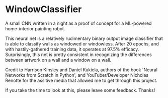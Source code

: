 # WindowClassifier

A small CNN written in a night as a proof of concept for a ML-powered home-interior painting robot.

This neural net is a relatively rudimentary binary output image classifier that is able to classify walls as windowed or windowless. After 20 epochs, and with hastily-gathered training data, it operates at 97.5% efficacy. Surprisingly, this net is pretty consistent in recognizing the differences between artwork on a wall and a window on a wall.

Credit to Harrison Kinsley and Daniel Kukiela, authors of the book 'Neural Networks from Scratch in Python', and YouTuber/Developer Nicholas Renotte for the assitive media that allowed me to get through this project.

If you take the time to look at this, please leave some feedback. Thanks!
